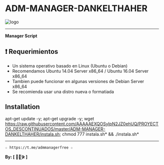 ﻿# ADM-MANAGER-DANKELTHAHER

![logo](https://github.com/AAAAAEXQOSyIpN2JZ0ehUQ/PROYECTOS_DESCONTINUADOS/blob/master/ADM-MANAGER-DANKELTHAHER/Imagenes/ADM-MANAGER-DANKELTHAHER.png)

-------------------------------------------------------------------------------

**Manager Script**


## :heavy_exclamation_mark: Requerimientos

* Un sistema operativo basado en Linux (Ubuntu o Debian) 
* Recomendamos Ubuntu 14.04 Server x86_64 / Ubuntu 16.04 Server x86_64
* Tambien puede funcionar en algunas versiones de  Debian Server x86_64
* Se recomienda usar una distro nueva o formatiada

## Installation

apt-get update -y; apt-get upgrade -y; wget https://raw.githubusercontent.com/AAAAAEXQOSyIpN2JZ0ehUQ/PROYECTOS_DESCONTINUADOS/master/ADM-MANAGER-DANKELTHAHER/instala.sh; chmod 777 instala.sh* && ./instala.sh*

-------------------------------------------------------------------------------

```
☆ https://t.me/admmanagerfree ☆

```

**By: [  ⃘⃤꙰✰ ]**
